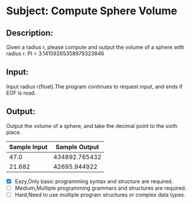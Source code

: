 # Subject: Compute Sphere Volume
## Description:
Given a radius r, please compute and output the volume of a sphere with radius 
r.
PI = 3.14159265358979323846


## Input:
Input radius r(float).The program continues to request input, and ends if EOF is read.

## Output:
Output the volume of a sphere, and take the decimal point to the sixth 
place.


| Sample Input	 | Sample Output |
| -------- | -------- |
|    47.0      |   434892.765432      |
| 21.682       |    42695.944922     |


- [x]  Eazy,Only basic programming syntax and structure are required.
- [ ]  Medium,Multiple programming grammars and structures are required.
- [ ] Hard,Need to use multiple program structures or complex data types.